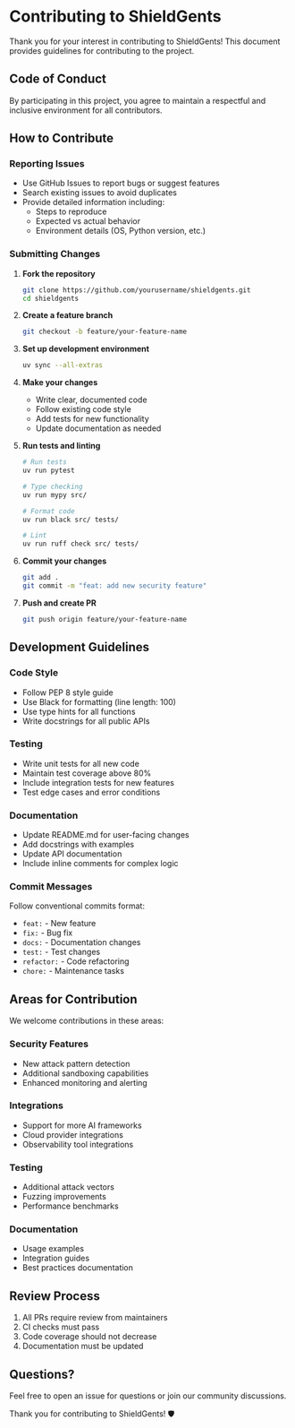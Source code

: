 # Contributing to ShieldGents

Thank you for your interest in contributing to ShieldGents! This document provides guidelines for contributing to the project.

## Code of Conduct

By participating in this project, you agree to maintain a respectful and inclusive environment for all contributors.

## How to Contribute

### Reporting Issues

- Use GitHub Issues to report bugs or suggest features
- Search existing issues to avoid duplicates
- Provide detailed information including:
  - Steps to reproduce
  - Expected vs actual behavior
  - Environment details (OS, Python version, etc.)

### Submitting Changes

1. **Fork the repository**
   ```bash
   git clone https://github.com/yourusername/shieldgents.git
   cd shieldgents
   ```

2. **Create a feature branch**
   ```bash
   git checkout -b feature/your-feature-name
   ```

3. **Set up development environment**
   ```bash
   uv sync --all-extras
   ```

4. **Make your changes**
   - Write clear, documented code
   - Follow existing code style
   - Add tests for new functionality
   - Update documentation as needed

5. **Run tests and linting**
   ```bash
   # Run tests
   uv run pytest

   # Type checking
   uv run mypy src/

   # Format code
   uv run black src/ tests/

   # Lint
   uv run ruff check src/ tests/
   ```

6. **Commit your changes**
   ```bash
   git add .
   git commit -m "feat: add new security feature"
   ```

7. **Push and create PR**
   ```bash
   git push origin feature/your-feature-name
   ```

## Development Guidelines

### Code Style

- Follow PEP 8 style guide
- Use Black for formatting (line length: 100)
- Use type hints for all functions
- Write docstrings for all public APIs

### Testing

- Write unit tests for all new code
- Maintain test coverage above 80%
- Include integration tests for new features
- Test edge cases and error conditions

### Documentation

- Update README.md for user-facing changes
- Add docstrings with examples
- Update API documentation
- Include inline comments for complex logic

### Commit Messages

Follow conventional commits format:
- `feat:` - New feature
- `fix:` - Bug fix
- `docs:` - Documentation changes
- `test:` - Test changes
- `refactor:` - Code refactoring
- `chore:` - Maintenance tasks

## Areas for Contribution

We welcome contributions in these areas:

### Security Features
- New attack pattern detection
- Additional sandboxing capabilities
- Enhanced monitoring and alerting

### Integrations
- Support for more AI frameworks
- Cloud provider integrations
- Observability tool integrations

### Testing
- Additional attack vectors
- Fuzzing improvements
- Performance benchmarks

### Documentation
- Usage examples
- Integration guides
- Best practices documentation

## Review Process

1. All PRs require review from maintainers
2. CI checks must pass
3. Code coverage should not decrease
4. Documentation must be updated

## Questions?

Feel free to open an issue for questions or join our community discussions.

Thank you for contributing to ShieldGents! 🛡️